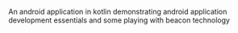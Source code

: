 An android application in kotlin demonstrating android application development essentials and some playing with beacon technology
